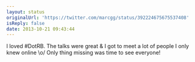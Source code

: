 ```yaml
---
layout: status
originalUrl: 'https://twitter.com/marcgg/status/392224675675537408'
isReply: false
date: 2013-10-21 09:43:44
---
```


I loved #DotRB. The talks were great &amp; I got to meet a lot of people I only knew online \o/ Only thing missing was time to see everyone!
